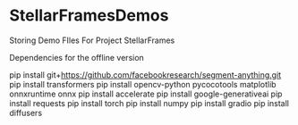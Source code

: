 # StellarFramesDemos
Storing Demo FIles For Project StellarFrames



Dependencies for the offline version

pip install git+https://github.com/facebookresearch/segment-anything.git
pip install transformers
pip install opencv-python pycocotools matplotlib onnxruntime onnx
pip install accelerate
pip install google-generativeai
pip install requests
pip install torch
pip install numpy
pip install gradio
pip install diffusers


